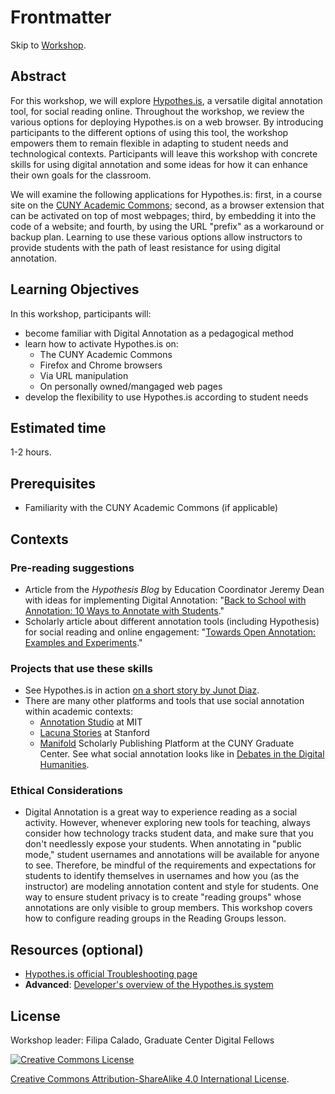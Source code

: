# Frontmatter

Skip to [Workshop](lessons.md).

## Abstract

For this workshop, we will explore [Hypothes.is](https://web.hypothes.is/), a versatile digital annotation tool, for social reading online. Throughout the workshop, we review the various options for deploying Hypothes.is on a web browser. By introducing participants to the different options of using this tool, the workshop empowers them to remain flexible in adapting to student needs and technological contexts. Participants will leave this workshop with concrete skills for using digital annotation and some ideas for how it can enhance their own goals for the classroom. 

We will examine the following applications for Hypothes.is: first, in a course site on the [CUNY Academic Commons](https://commons.gc.cuny.edu/); second, as a browser extension that can be activated on top of most webpages; third, by embedding it into the code of a website; and fourth, by using the URL "prefix" as a workaround or backup plan. Learning to use these various options allow instructors to provide students with the path of least resistance for using digital annotation.

## Learning Objectives

In this workshop, participants will:

- become familiar with Digital Annotation as a pedagogical method
- learn how to activate Hypothes.is on:
    - The CUNY Academic Commons
    - Firefox and Chrome browsers
    - Via URL manipulation
    - On personally owned/mangaged web pages
- develop the flexibility to use Hypothes.is according to student needs

## Estimated time

1-2 hours.

## Prerequisites

- Familiarity with the CUNY Academic Commons (if applicable)

## Contexts

### Pre-reading suggestions

- Article from the *Hypothesis Blog* by Education Coordinator Jeremy Dean with ideas for implementing Digital Annotation: "[Back to School with Annotation: 10 Ways to Annotate with Students](https://web.hypothes.is/blog/back-to-school-with-annotation-10-ways-to-annotate-with-students/)."
- Scholarly article about different annotation tools (including Hypothesis) for social reading and online engagement: "[Towards Open Annotation: Examples and Experiments](https://kula.uvic.ca/articles/10.5334/kula.49/)."

### Projects that use these skills

- See Hypothes.is in action [on a short story by Junot Diaz](https://via.hypothes.is/https://engl326spring20.commons.gc.cuny.edu/wp-content/blogs.dir/11194/files/2020/03/invierno.pdf). 
- There are many other platforms and tools that use social annotation within academic contexts:
    - [Annotation Studio](https://www.annotationstudio.org/) at MIT
    - [Lacuna Stories](http://www.lacunastories.com/) at Stanford
    - [Manifold](https://cuny.manifoldapp.org/) Scholarly Publishing Platform at the CUNY Graduate Center. See what social annotation looks like in [Debates in the Digital Humanities](https://dhdebates.gc.cuny.edu/projects/debates-in-the-digital-humanities-2019). 

### Ethical Considerations

- Digital Annotation is a great way to experience reading as a social activity. However, whenever exploring new tools for teaching, always consider how technology tracks student data, and make sure that you don't needlessly expose your students. When annotating in "public mode," student usernames and annotations will be available for anyone to see. Therefore, be mindful of the requirements and expectations for students to identify themselves in usernames and how you (as the instructor) are modeling annotation content and style for students. One way to ensure student privacy is to create "reading groups" whose annotations are only visible to group members. This workshop covers how to configure reading groups in the Reading Groups lesson. 

## Resources (optional)

- [Hypothes.is official Troubleshooting page](https://web.hypothes.is/help-categories/troubleshooting/)
- **Advanced**: [Developer's overview of the Hypothes.is system](https://web.hypothes.is/help/overview-of-the-hypothesis-system/)

## License

Workshop leader: Filipa Calado, Graduate Center Digital Fellows

[![Creative Commons License](https://i.creativecommons.org/l/by-sa/4.0/88x31.png)](http://creativecommons.org/licenses/by-sa/4.0/)

[Creative Commons Attribution-ShareAlike 4.0 International License](http://creativecommons.org/licenses/by-sa/4.0/).